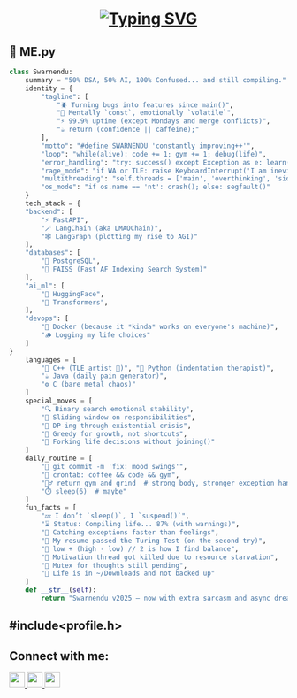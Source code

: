 <h1 align="center">
  <a href="https://git.io/typing-svg">
    <img src="https://readme-typing-svg.demolab.com?font=Fira+Code&pause=1000&width=600&center=true&vCenter=true&lines=Hey%2C+I'm+Swarnendu+Banerjee+%F0%9F%91%8B;AI+Developer+%7C+IT+Engineer+%7C+Problem+Solver;Grinding+to+become+the+best+version+of+myself+%F0%9F%92%AA" alt="Typing SVG" />
  </a>
</h1>


## 🧠 ME.py
```py
class Swarnendu:
    summary = "50% DSA, 50% AI, 100% Confused... and still compiling."
    identity = {
        "tagline": [
            "🪲 Turning bugs into features since main()",
            "🧠 Mentally `const`, emotionally `volatile`",
            "⚡ 99.9% uptime (except Mondays and merge conflicts)",
            "☕ return (confidence || caffeine);"
        ],
        "motto": "#define SWARNENDU 'constantly improving++'",
        "loop": "while(alive): code += 1; gym += 1; debug(life)",
        "error_handling": "try: success() except Exception as e: learn(e); retry()",
        "rage_mode": "if WA or TLE: raise KeyboardInterrupt('I am inevitable. — debugger')",
        "multithreading": "self.threads = ['main', 'overthinking', 'side quests']",
        "os_mode": "if os.name == 'nt': crash(); else: segfault()"
    }
    tech_stack = {
    "backend": [
        "⚡ FastAPI", 
        "🪄 LangChain (aka LMAOChain)", 
        "🕸️ LangGraph (plotting my rise to AGI)"
    ],
    "databases": [
        "🐘 PostgreSQL", 
        "🚀 FAISS (Fast AF Indexing Search System)"
    ],
    "ai_ml": [
        "🤗 HuggingFace", 
        "🤖 Transformers", 
    ],
    "devops": [
        "🐳 Docker (because it *kinda* works on everyone's machine)", 
        "🪵 Logging my life choices"
    ]
}
    languages = [
        "🧾 C++ (TLE artist 🎨)", "🐍 Python (indentation therapist)",
        "☕ Java (daily pain generator)", 
        "⚙️ C (bare metal chaos)"
    ]
    special_moves = [
        "🔍 Binary search emotional stability",
        "🚪 Sliding window on responsibilities",
        "🧮 DP-ing through existential crisis",
        "💸 Greedy for growth, not shortcuts",
        "🤹 Forking life decisions without joining()"
    ]
    daily_routine = [
        "🧠 git commit -m 'fix: mood swings'",
        "🔁 crontab: coffee && code && gym",
        "🏋️‍♂️ return gym and grind  # strong body, stronger exception handling",
        "⏱️ sleep(6)  # maybe"
    ]
    fun_facts = [
        "💤 I don’t `sleep()`, I `suspend()`",
        "⌛ Status: Compiling life... 87% (with warnings)",
        "🫠 Catching exceptions faster than feelings",
        "🤖 My resume passed the Turing Test (on the second try)",
        "🧩 low + (high - low) // 2 is how I find balance",
        "🪫 Motivation thread got killed due to resource starvation",
        "🧵 Mutex for thoughts still pending",
        "📂 Life is in ~/Downloads and not backed up"
    ]
    def __str__(self):
        return "Swarnendu v2025 — now with extra sarcasm and async dreams 🚀"

```

##  #include<profile.h>
## Connect with me:

<a href="https://www.linkedin.com/in/swarnendu-banerjee-78aa49298">
  <img src="https://img.shields.io/badge/LinkedIn-blue?style=for-the-badge&logo=linkedin" height="28" />
</a>

<a href="https://codeforces.com/profile/_SIMPLE_GUY_">
  <img src="https://img.shields.io/badge/Codeforces-orange?style=for-the-badge&logo=codeforces" height="28" />
</a>

<a href="https://leetcode.com/SB_378/">
  <img src="https://img.shields.io/badge/LeetCode-black?style=for-the-badge&logo=leetcode" height="28" />
</a>




